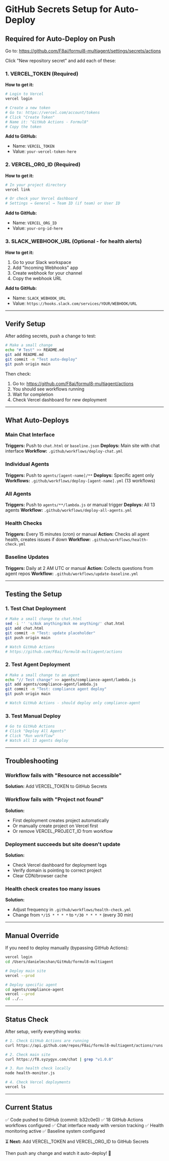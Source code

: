 # GitHub Secrets Setup for Auto-Deploy

## Required for Auto-Deploy on Push

Go to: https://github.com/F8ai/formul8-multiagent/settings/secrets/actions

Click "New repository secret" and add each of these:

### 1. VERCEL_TOKEN (Required)

**How to get it:**
```bash
# Login to Vercel
vercel login

# Create a new token
# Go to: https://vercel.com/account/tokens
# Click "Create Token"
# Name it: "GitHub Actions - Formul8"
# Copy the token
```

**Add to GitHub:**
- Name: `VERCEL_TOKEN`
- Value: `your-vercel-token-here`

### 2. VERCEL_ORG_ID (Required)

**How to get it:**
```bash
# In your project directory
vercel link

# Or check your Vercel dashboard
# Settings → General → Team ID (if team) or User ID
```

**Add to GitHub:**
- Name: `VERCEL_ORG_ID`
- Value: `your-org-id-here`

### 3. SLACK_WEBHOOK_URL (Optional - for health alerts)

**How to get it:**
1. Go to your Slack workspace
2. Add "Incoming Webhooks" app
3. Create webhook for your channel
4. Copy the webhook URL

**Add to GitHub:**
- Name: `SLACK_WEBHOOK_URL`
- Value: `https://hooks.slack.com/services/YOUR/WEBHOOK/URL`

---

## Verify Setup

After adding secrets, push a change to test:

```bash
# Make a small change
echo "# Test" >> README.md
git add README.md
git commit -m "Test auto-deploy"
git push origin main
```

Then check:
1. Go to: https://github.com/F8ai/formul8-multiagent/actions
2. You should see workflows running
3. Wait for completion
4. Check Vercel dashboard for new deployment

---

## What Auto-Deploys

### Main Chat Interface
**Triggers:** Push to `chat.html` or `baseline.json`
**Deploys:** Main site with chat interface
**Workflow:** `.github/workflows/deploy-chat.yml`

### Individual Agents
**Triggers:** Push to `agents/[agent-name]/**`
**Deploys:** Specific agent only
**Workflows:** `.github/workflows/deploy-[agent-name].yml` (13 workflows)

### All Agents
**Triggers:** Push to `agents/**/lambda.js` or manual trigger
**Deploys:** All 13 agents
**Workflow:** `.github/workflows/deploy-all-agents.yml`

### Health Checks
**Triggers:** Every 15 minutes (cron) or manual
**Action:** Checks all agent health, creates issues if down
**Workflow:** `.github/workflows/health-check.yml`

### Baseline Updates
**Triggers:** Daily at 2 AM UTC or manual
**Action:** Collects questions from agent repos
**Workflow:** `.github/workflows/update-baseline.yml`

---

## Testing the Setup

### 1. Test Chat Deployment
```bash
# Make a small change to chat.html
sed -i '' 's/Ask anything/Ask me anything/' chat.html
git add chat.html
git commit -m "Test: update placeholder"
git push origin main

# Watch GitHub Actions
# https://github.com/F8ai/formul8-multiagent/actions
```

### 2. Test Agent Deployment
```bash
# Make a small change to an agent
echo "// Test change" >> agents/compliance-agent/lambda.js
git add agents/compliance-agent/lambda.js
git commit -m "Test: compliance agent deploy"
git push origin main

# Watch GitHub Actions - should deploy only compliance-agent
```

### 3. Test Manual Deploy
```bash
# Go to GitHub Actions
# Click "Deploy All Agents"
# Click "Run workflow"
# Watch all 13 agents deploy
```

---

## Troubleshooting

### Workflow fails with "Resource not accessible"
**Solution:** Add VERCEL_TOKEN to GitHub Secrets

### Workflow fails with "Project not found"
**Solution:** 
- First deployment creates project automatically
- Or manually create project on Vercel first
- Or remove VERCEL_PROJECT_ID from workflow

### Deployment succeeds but site doesn't update
**Solution:**
- Check Vercel dashboard for deployment logs
- Verify domain is pointing to correct project
- Clear CDN/browser cache

### Health check creates too many issues
**Solution:**
- Adjust frequency in `.github/workflows/health-check.yml`
- Change from `*/15 * * * *` to `*/30 * * * *` (every 30 min)

---

## Manual Override

If you need to deploy manually (bypassing GitHub Actions):

```bash
vercel login
cd /Users/danielmcshan/GitHub/formul8-multiagent

# Deploy main site
vercel --prod

# Deploy specific agent
cd agents/compliance-agent
vercel --prod
cd ../..
```

---

## Status Check

After setup, verify everything works:

```bash
# 1. Check GitHub Actions are running
curl https://api.github.com/repos/F8ai/formul8-multiagent/actions/runs | jq '.workflow_runs[0]'

# 2. Check main site
curl https://f8.syzygyx.com/chat | grep "v1.0.0"

# 3. Run health check locally
node health-monitor.js

# 4. Check Vercel deployments
vercel ls
```

---

## Current Status

✅ Code pushed to GitHub (commit: b32c0e0)
✅ 18 GitHub Actions workflows configured
✅ Chat interface ready with version tracking
✅ Health monitoring active
✅ Baseline system configured

⏳ **Next:** Add VERCEL_TOKEN and VERCEL_ORG_ID to GitHub Secrets

Then push any change and watch it auto-deploy! 🚀
